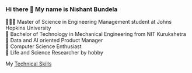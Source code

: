 ### Hi there 👋 My name is Nishant Bundela

👨🏻‍🎓 Master of Science in Engineering Management student at Johns Hopkins University  
🏫 Bachelor of Technology in Mechanical Engineering from NIT Kurukshetra  
🎢 Data and AI oriented Product Manager  
🌱 Computer Science Enthusiast  
🔭 Life and Science Researcher by hobby

My [Technical Skills](https://nishantbundela.github.io)


<!--
**nishantbundela/nishantbundela** is a ✨ _special_ ✨ repository because its `README.md` (this file) appears on your GitHub profile.

Here are some ideas to get you started:

- 🔭 I’m currently working on ...
- 🌱 I’m currently learning ...
- 👯 I’m looking to collaborate on ...
- 🤔 I’m looking for help with ...
- 💬 Ask me about ...
- 📫 How to reach me: ...
- 😄 Pronouns: ...
- ⚡ Fun fact: ...
-->
